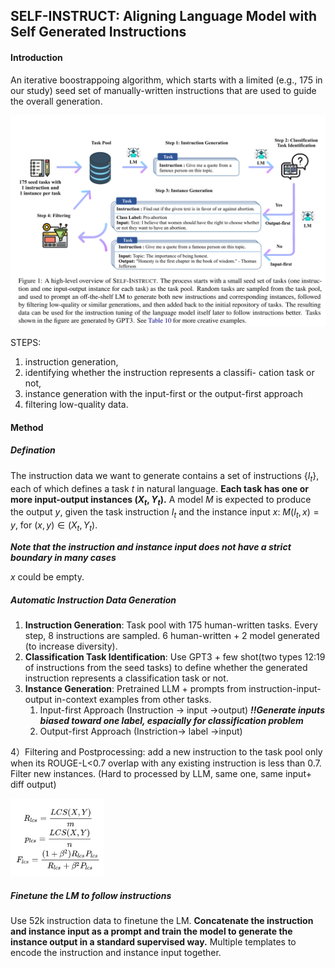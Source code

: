 
## SELF-INSTRUCT: Aligning Language Model with Self Generated Instructions

#### Introduction

An iterative boostrappoing algorithm, which starts with a limited (e.g., 175 in our study) seed set of manually-written instructions that are used to guide the overall generation.


<p align="center">
    <img src="images/Self-instruct/flowchart.jpg"  width="700">
</p>


STEPS:

1) instruction generation,
2) identifying whether the instruction represents a classifi- cation task or not, 
3) instance generation with the input-first or the output-first approach
4) filtering low-quality data.

#### Method

##### Defination
The instruction data we want to generate contains a set of instructions {$I_t$}, each of which defines a task $t$ in natural language. **Each task has one or more input-output instances ($X_t, Y_t$).** A model $M$ is expected to produce the output $y$, given the task instruction $I_t$ and the instance input $x$: $M(I_t, x)= y$, for $(x, y)\in(X_t, Y_t)$. 

***Note that the instruction and instance input does not have a strict boundary in many cases***

$x$ could be empty.

##### Automatic Instruction Data Generation
1) **Instruction Generation**: Task pool with 175 human-written tasks. Every step, 8 instructions are sampled. 6 human-written + 2 model generated (to increase diversity).
2) **Classification Task Identification**: Use GPT3 + few shot(two types 12:19 of instructions from the seed tasks) to define whether the generated instruction represents a classification task or not.
3) **Instance Generation**: Pretrained LLM + prompts from instruction-input-output in-context examples from other tasks.
    1) Input-first Approach (Instruction -> input ->output) ***!!Generate inputs biased toward one label, espacially for classification problem***
    2) Output-first Approach (Instriction-> label ->input)

4）Filtering and Postprocessing: add a new instruction to the task pool only when its ROUGE-L<0.7 overlap with any existing instruction is less than 0.7. Filter new instances. (Hard to processed by LLM, same one, same input+ diff output)
    
<p align="left">
    <img src="images/Self-instruct/Rouge-l.jpg"  width="150">
</p>

##### Finetune the LM to follow instructions
Use 52k instruction data to finetune the LM. 
**Concatenate the instruction and instance input as a prompt and train the model to generate the instance output in a standard supervised way.**
Multiple templates to encode the instruction and instance input together.
